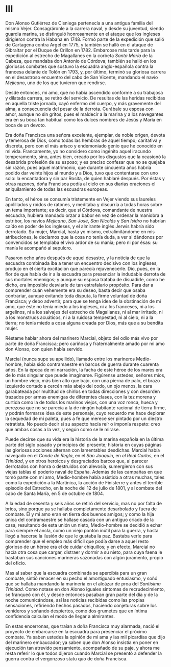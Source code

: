 # III

Don Alonso Gutiérrez de Cisniega pertenecía a una antigua familia del mismo
Vejer. Consagráronle a la carrera naval, y desde su juventud, siendo guardia
marina, se distinguió honrosamente en el ataque que los ingleses dirigieron
contra la Habana en 1748. Formó parte de la expedición que salió de Cartagena
contra Argel en 1775, y también se halló en el ataque de Gibraltar por el Duque
de Crillon en 1782. Embarcose más tarde para la expedición al estrecho de
Magallanes en la corbeta *Santa María* de la Cabeza, que mandaba don Antonio de
Córdova; también se halló en los gloriosos combates que sostuvo la escuadra
anglo-española contra la francesa delante de Tolón en 1793, y, por último,
terminó su gloriosa carrera en el desastroso encuentro del cabo de San Vicente,
mandando el navío *Mejicano*, uno de los que tuvieron que rendirse.

Desde entonces, mi amo, que no había ascendido conforme a su trabajosa
y dilatada carrera, se retiró del servicio. De resultas de las heridas
recibidas en aquella triste jornada, cayó enfermo del cuerpo, y más gravemente
del alma, a consecuencia del pesar de la derrota. Curábale su esposa con amor,
aunque no sin gritos, pues el maldecir a la marina y a los navegantes era en su
boca tan habitual como los dulces nombres de Jesús y María en boca de un
devoto.

Era doña Francisca una señora excelente, ejemplar, de noble origen, devota
y temerosa de Dios, como todas las hembras de aquel tiempo; caritativa
y discreta, pero con el más arisco y endemoniado genio que he conocido en mi
vida. Francamente, yo no considero como ingénito aquel iracundo temperamento,
sino, antes bien, creado por los disgustos que la ocasionó la desabrida
profesión de su esposo; y es preciso confesar que no se quejaba sin razón, pues
aquel matrimonio, que durante cincuenta años habría podido dar veinte hijos al
mundo y a Dios, tuvo que contentarse con uno solo: la encantadora y sin par
Rosita, de quien hablaré después. Por éstas y otras razones, doña Francisca
pedía al cielo en sus diarias oraciones el aniquilamiento de todas las
escuadras europeas.

En tanto, el héroe se consumía tristemente en Vejer viendo sus laureles
apolillados y roídos de ratones, y meditaba y discurría a todas horas sobre un
tema importante; es decir, que si Córdova, comandante de nuestra escuadra,
hubiera mandado orzar a babor en vez de ordenar la maniobra a estribor, los
navíos *Mejicano*, *San José*, *San Nicolás* y *San Isidro* no habrían caído en
poder de los ingleses, y el almirante inglés Jerwis habría sido derrotado. Su
mujer, Marcial, hasta yo mismo, extralimitándome en mis atribuciones, le
decíamos que la cosa no tenía duda, a ver si dándonos por convencidos se
templaba el vivo ardor de su manía; pero ni por ésas: su manía le acompañó al
sepulcro.

Pasaron ocho años después de aquel desastre, y la noticia de que la escuadra
combinada iba a tener un encuentro decisivo con los ingleses, produjo en él
cierta excitación que parecía rejuvenecerle. Dio, pues, en la flor de que había
de ir a la escuadra para presenciar la indudable derrota de sus mortales
enemigos; y aunque su esposa trataba de disuadirle, como he dicho, era
imposible desviarle de tan estrafalario propósito. Para dar a comprender cuán
vehemente era su deseo, basta decir que osaba contrariar, aunque evitando toda
disputa, la firme voluntad de doña Francisca; y debo advertir, para que se
tenga idea de la obstinación de mi amo, que éste no tenía miedo a los ingleses,
ni a los franceses, ni a los argelinos, ni a los salvajes del estrecho de
Magallanes, ni al mar irritado, ni a los monstruos acuáticos, ni a la ruidosa
tempestad, ni al cielo, ni a la tierra; no tenía miedo a cosa alguna creada por
Dios, más que a su bendita mujer.

Réstame hablar ahora del marinero Marcial, objeto del odio más vivo por parte
de doña Francisca; pero cariñosa y fraternalmente amado por mi amo don Alonso,
con quien había servido.

Marcial (nunca supe su apellido), llamado entre los marineros Medio-hombre,
había sido contramaestre en barcos de guerra durante cuarenta años. En la época
de mi narración, la facha de este héroe de los mares era de lo más singular que
puede imaginarse. Figúrense ustedes, señores míos, un hombre viejo, más bien
alto que bajo, con una pierna de palo, el brazo izquierdo cortado a cercén más
abajo del codo, un ojo menos, la cara garabateada por multitud de chirlos en
todas direcciones y con desorden trazados por armas enemigas de diferentes
clases, con la tez morena y curtida como la de todos los marinos viejos, con
una voz ronca, hueca y perezosa que no se parecía a la de ningún habitante
racional de tierra firme, y podrán formarse idea de este personaje, cuyo
recuerdo me hace deplorar la sequedad de mi paleta, pues a fe que merece ser
pintado por un diestro retratista. No puedo decir si su aspecto hacía reír
o imponía respeto: creo que ambas cosas a la vez, y según como se le mirase.

Puede decirse que su vida era la historia de la marina española en la última
parte del siglo pasado y principios del presente; historia en cuyas páginas las
gloriosas acciones alternan con lamentables desdichas. Marcial había navegado
en el *Conde de Regla*, en el *San Joaquín*, en *el Real Carlos*, en el
*Trinidad*, y en otros heroicos y desgraciados barcos que, al parecer
derrotados con honra o destruidos con alevosía, sumergieron con sus viejas
tablas el poderío naval de España. Además de las campañas en que tomó parte con
mi amo, Medio-hombre había asistido a otras muchas, tales como la expedición
a la Martinica, la acción de Finisterre y antes el terrible episodio del
Estrecho, en la noche del 12 de julio de 1801, y al combate del cabo de Santa
María, en 5 de octubre de 1804.

A la edad de sesenta y seis años se retiró del servicio, mas no por falta de
bríos, sino porque ya se hallaba completamente desarbolado y fuera de combate.
Él y mi amo eran en tierra dos buenos amigos; y como la hija única del
contramaestre se hallase casada con un antiguo criado de la casa, resultando de
esta unión un nieto, Medio-hombre se decidió a echar para siempre el ancla,
como un viejo pontón inútil para la guerra, y hasta llegó a hacerse la ilusión
de que le gustaba la paz. Bastaba verle para comprender que el empleo más
difícil que podía darse a aquel resto glorioso de un héroe era el de cuidar
chiquillos; y en efecto, Marcial no hacía otra cosa que cargar, distraer
y dormir a su nieto, para cuya faena le bastaban sus canciones marineras
sazonadas con algún juramento, propio del oficio.

Mas al saber que la escuadra combinada se apercibía para un gran combate,
sintió renacer en su pecho el amortiguado entusiasmo, y soñó que se hallaba
mandando la marinería en el alcázar de proa del *Santísima Trinidad*. Como
notase en don Alonso iguales síntomas de recrudecimiento, se franqueó con él,
y desde entonces pasaban gran parte del día y de la noche comunicándose, así
las noticias recibidas como las propias sensaciones, refiriendo hechos pasados,
haciendo conjeturas sobre los venideros y soñando despiertos, como dos grumetes
que en íntima confidencia calculan el modo de llegar a almirantes.

En estas encerronas, que traían a doña Francisca muy alarmada, nació el
proyecto de embarcarse en la escuadra para presenciar el próximo combate. Ya
saben ustedes la opinión de mi ama y las mil picardías que dijo del marinero
embaucador; ya saben que don Alonso insistía en poner en ejecución tan atrevido
pensamiento, acompañado de su paje, y ahora me resta referir lo que todos
dijeron cuando Marcial se presentó a defender la guerra contra el vergonzoso
statu quo de doña Francisca.
